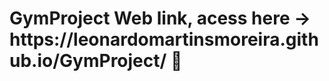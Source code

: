 <h1> GymProject Web link, acess here -> https://leonardomartinsmoreira.github.io/GymProject/ 💓</h1>
